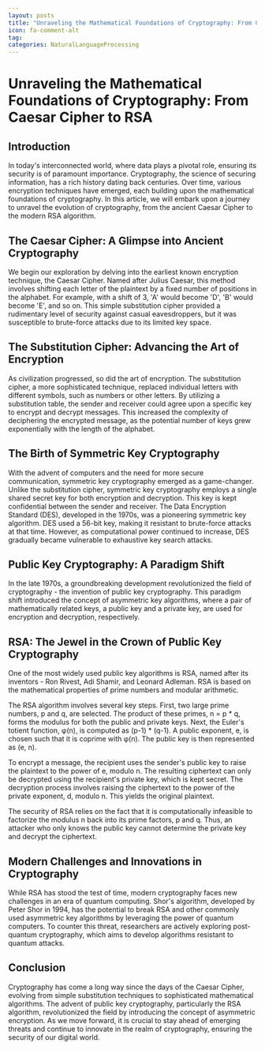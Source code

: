 ```yaml
---
layout: posts
title: "Unraveling the Mathematical Foundations of Cryptography: From Caesar Cipher to RSA"
icon: fa-comment-alt
tag:      
categories: NaturalLanguageProcessing
---
```



# Unraveling the Mathematical Foundations of Cryptography: From Caesar Cipher to RSA

## Introduction

In today's interconnected world, where data plays a pivotal role, ensuring its security is of paramount importance. Cryptography, the science of securing information, has a rich history dating back centuries. Over time, various encryption techniques have emerged, each building upon the mathematical foundations of cryptography. In this article, we will embark upon a journey to unravel the evolution of cryptography, from the ancient Caesar Cipher to the modern RSA algorithm.

## The Caesar Cipher: A Glimpse into Ancient Cryptography

We begin our exploration by delving into the earliest known encryption technique, the Caesar Cipher. Named after Julius Caesar, this method involves shifting each letter of the plaintext by a fixed number of positions in the alphabet. For example, with a shift of 3, 'A' would become 'D', 'B' would become 'E', and so on. This simple substitution cipher provided a rudimentary level of security against casual eavesdroppers, but it was susceptible to brute-force attacks due to its limited key space.

## The Substitution Cipher: Advancing the Art of Encryption

As civilization progressed, so did the art of encryption. The substitution cipher, a more sophisticated technique, replaced individual letters with different symbols, such as numbers or other letters. By utilizing a substitution table, the sender and receiver could agree upon a specific key to encrypt and decrypt messages. This increased the complexity of deciphering the encrypted message, as the potential number of keys grew exponentially with the length of the alphabet.

## The Birth of Symmetric Key Cryptography

With the advent of computers and the need for more secure communication, symmetric key cryptography emerged as a game-changer. Unlike the substitution cipher, symmetric key cryptography employs a single shared secret key for both encryption and decryption. This key is kept confidential between the sender and receiver. The Data Encryption Standard (DES), developed in the 1970s, was a pioneering symmetric key algorithm. DES used a 56-bit key, making it resistant to brute-force attacks at that time. However, as computational power continued to increase, DES gradually became vulnerable to exhaustive key search attacks.

## Public Key Cryptography: A Paradigm Shift

In the late 1970s, a groundbreaking development revolutionized the field of cryptography - the invention of public key cryptography. This paradigm shift introduced the concept of asymmetric key algorithms, where a pair of mathematically related keys, a public key and a private key, are used for encryption and decryption, respectively.

## RSA: The Jewel in the Crown of Public Key Cryptography

One of the most widely used public key algorithms is RSA, named after its inventors - Ron Rivest, Adi Shamir, and Leonard Adleman. RSA is based on the mathematical properties of prime numbers and modular arithmetic.

The RSA algorithm involves several key steps. First, two large prime numbers, p and q, are selected. The product of these primes, n = p * q, forms the modulus for both the public and private keys. Next, the Euler's totient function, φ(n), is computed as (p-1) * (q-1). A public exponent, e, is chosen such that it is coprime with φ(n). The public key is then represented as (e, n).

To encrypt a message, the recipient uses the sender's public key to raise the plaintext to the power of e, modulo n. The resulting ciphertext can only be decrypted using the recipient's private key, which is kept secret. The decryption process involves raising the ciphertext to the power of the private exponent, d, modulo n. This yields the original plaintext.

The security of RSA relies on the fact that it is computationally infeasible to factorize the modulus n back into its prime factors, p and q. Thus, an attacker who only knows the public key cannot determine the private key and decrypt the ciphertext.

## Modern Challenges and Innovations in Cryptography

While RSA has stood the test of time, modern cryptography faces new challenges in an era of quantum computing. Shor's algorithm, developed by Peter Shor in 1994, has the potential to break RSA and other commonly used asymmetric key algorithms by leveraging the power of quantum computers. To counter this threat, researchers are actively exploring post-quantum cryptography, which aims to develop algorithms resistant to quantum attacks.

## Conclusion

Cryptography has come a long way since the days of the Caesar Cipher, evolving from simple substitution techniques to sophisticated mathematical algorithms. The advent of public key cryptography, particularly the RSA algorithm, revolutionized the field by introducing the concept of asymmetric encryption. As we move forward, it is crucial to stay ahead of emerging threats and continue to innovate in the realm of cryptography, ensuring the security of our digital world.